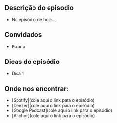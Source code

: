 <!-- 
==================================================
Aos postar o episodio não esqueça das labels 

Exemplo: `[JAVASCRIPT] [MYSQL] [NODE.JS] `
==================================================
-->

## Descrição do episodio

- No episódio de hoje....

## Convidados

- Fulano


## Dicas do episódio

- Dica 1


## Onde nos encontrar:

- [Spotify](cole aqui o link para o episódio)
- [Deezer](cole aqui o link para o episódio)
- [Google Podcast](cole aqui o link para o episódio)
- [Anchor](cole aqui o link para o episódio)
